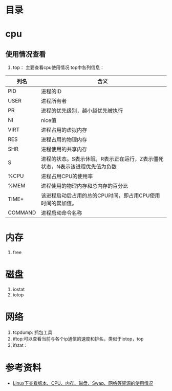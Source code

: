 # 目录

# cpu
## 使用情况查看
1. top： 主要查看cpu使用情况
top中各列信息：

|列名|含义|
|-|-|
|PID|进程的ID|
|USER|进程所有者|
|PR|进程的优先级别，越小越优先被执行|
|NI|nice值|
|VIRT|进程占用的虚拟内存|
|RES|进程占用的物理内存|
|SHR|进程使用的共享内存|
|S|进程的状态。S表示休眠，R表示正在运行，Z表示僵死状态，N表示该进程优先值为负数|
|%CPU|进程占用CPU的使用率|
|%MEM|进程使用的物理内存和总内存的百分比|
|TIME+|该进程启动后占用的总的CPU时间，即占用CPU使用时间的累加值。|
|COMMAND|进程启动命令名称|

# 内存
1. free
# 磁盘
1. iostat
2. iotop
# 网络
1. tcpdump: 抓包工具
2. iftop:可以查看当前与各个ip通信的速度和排名，类似于iotop，top
3. ifstat：
# 参考资料
- [Linux下查看版本、CPU、内存、磁盘、Swap、网络等资源的使用情况](https://blog.csdn.net/CSDN_duomaomao/article/details/77877108)
